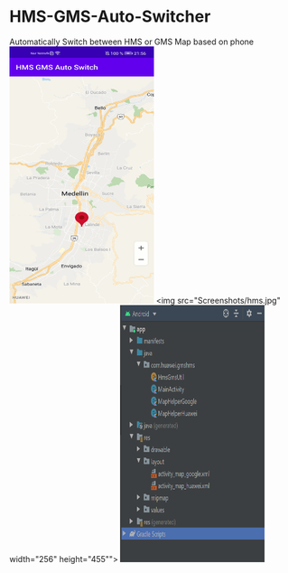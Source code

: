 # HMS-GMS-Auto-Switcher
Automatically Switch between HMS or GMS Map based on phone
<img src="Screenshots/gms.jpg" width="256" height="455">
<img src="Screenshots/hms.jpg" width="256" height="455"">
<img src="Screenshots/classes.PNG" width="256" height="455">


